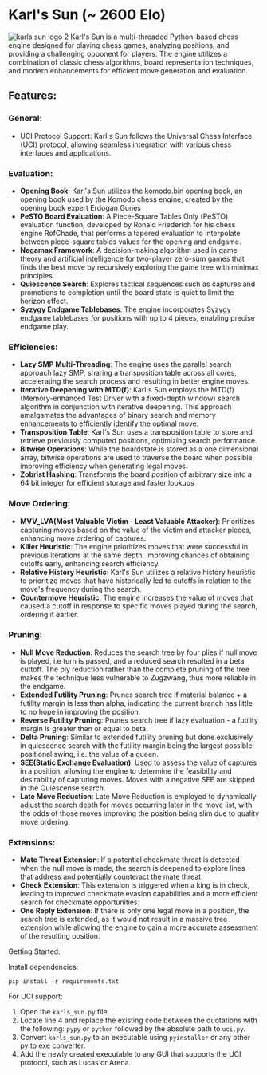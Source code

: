 # Karl's Sun (~ 2600 Elo)
![karls sun logo 2](https://github.com/Izy266/Karls-Sun/assets/54121657/be459530-f7e5-4bf6-adcd-00ab63216af5)
Karl's Sun is a multi-threaded Python-based chess engine designed for playing chess games, analyzing positions, and providing a challenging opponent for players. The engine utilizes a combination of classic chess algorithms, board representation techniques, and modern enhancements for efficient move generation and evaluation.

## Features:

### General:
* UCI Protocol Support: Karl's Sun follows the Universal Chess Interface (UCI) protocol, allowing seamless integration with various chess interfaces and applications.

### Evaluation:
* **Opening Book**: Karl's Sun utilizes the komodo.bin opening book, an opening book used by the Komodo chess engine, created by the opening book expert Erdogan Gunes
* **PeSTO Board Evaluation**: A Piece-Square Tables Only (PeSTO) evaluation function, developed by Ronald Friederich for his chess engine RofChade, that performs a tapered evaluation to interpolate between piece-square tables values for the opening and endgame.
* **Negamax Framework**: A decision-making algorithm used in game theory and artificial intelligence for two-player zero-sum games that finds the best move by recursively exploring the game tree with minimax principles.
* **Quiescence Search**: Explores tactical sequences such as captures and promotions to completion until the board state is quiet to limit the horizon effect.
* **Syzygy Endgame Tablebases**: The engine incorporates Syzygy endgame tablebases for positions with up to 4 pieces, enabling precise endgame play.

### Efficiencies:
* **Lazy SMP Multi-Threading**: The engine uses the parallel search approach lazy SMP, sharing a transposition table across all cores, accelerating the search process and resulting in better engine moves.
* **Iterative Deepening with MTD(f)**: Karl's Sun employs the MTD(f) (Memory-enhanced Test Driver with a fixed-depth window) search algorithm in conjunction with iterative deepening. This approach amalgamates the advantages of binary search and memory enhancements to efficiently identify the optimal move.
* **Transposition Table**: Karl's Sun uses a transposition table to store and retrieve previously computed positions, optimizing search performance.
* **Bitwise Operations**: While the boardstate is stored as a one dimensional array, bitwise operations are used to traverse the board when possible, improving efficiency when generating legal moves.
* **Zobrist Hashing**: Transforms the board position of arbitrary size into a 64 bit integer for efficient storage and faster lookups

### Move Ordering:
* **MVV_LVA(Most Valuable Victim - Least Valuable Attacker)**: Prioritizes capturing moves based on the value of the victim and attacker pieces, enhancing move ordering of captures.
* **Killer Heuristic**: The engine prioritizes moves that were successful in previous iterations at the same depth, improving chances of obtaining cutoffs early, enhancing search efficiency.
* **Relative History Heuristic**: Karl's Sun utilizes a relative history heuristic to prioritize moves that have historically led to cutoffs in relation to the move's frequency during the search.
* **Countermove Heuristic**: The engine increases the value of moves that caused a cutoff in response to specific moves played during the search, ordering it earlier.

### Pruning:
* **Null Move Reduction**: Reduces the search tree by four plies if null move is played, i.e turn is passed, and a reduced search resulted in a beta cuttoff. The ply reduction rather than the complete pruning of the tree makes the technique less vulnerable to Zugzwang, thus more reliable in the endgame.
* **Extended Futility Pruning**: Prunes search tree if material balance + a futility margin is less than alpha, indicating the current branch has little to no hope in improving the position.
* **Reverse Futility Pruning**: Prunes search tree if lazy evaluation - a futility margin is greater than or equal to beta.
* **Delta Pruning**: Similar to extended futility pruning but done exclusively in quiescence search with the futility margin being the largest possible positional swing, i.e. the value of a queen.
* **SEE(Static Exchange Evaluation)**: Used to assess the value of captures in a position, allowing the engine to determine the feasibility and desirability of capturing moves. Moves with a negative SEE are skipped in the Quiescense search.
* **Late Move Reduction**: Late Move Reduction is employed to dynamically adjust the search depth for moves occurring later in the move list, with the odds of those moves improving the position being slim due to quality move ordering.

### Extensions:
* **Mate Threat Extension**: If a potential checkmate threat is detected when the null move is made, the search is deepened to explore lines that address and potentially counteract the mate threat.
* **Check Extension**: This extension is triggered when a king is in check, leading to improved checkmate evasion capabilities and a more efficient search for checkmate opportunities.
* **One Reply Extension**: If there is only one legal move in a position, the search tree is extended, as it would not result in a massive tree extension while allowing the engine to gain a more accurate assessment of the resulting position.
  
Getting Started:

Install dependencies:

    pip install -r requirements.txt

For UCI support:
1. Open the `karls_sun.py` file.
2. Locate line 4 and replace the existing code between the quotations with the following: `pypy` or `python` followed by the absolute path to `uci.py`.
3. Convert `karls_sun.py` to an executable using `pyinstaller` or any other py to exe converter.
4. Add the newly created executable to any GUI that supports the UCI protocol, such as Lucas or Arena.
